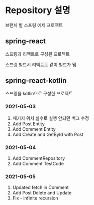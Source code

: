 # Repository 설명

브랜치 별 스프링 예제 프로젝트

## spring-react
스프링과 리액트로 구성된 프로젝트

스프링 빌드시 리액트도 같이 빌드가 됌

## spring-react-kotlin
스프링을 kotlin으로 구성한 프로젝트

### 2021-05-03
1. 패키지 위치 실수로 실행 안되던 버그 수정
2. Add Post Entity
3. Add Comment Entity
4. Add Create and GetById with Post

### 2021-05-04
1. Add CommentRepository
2. Add Comment TestCode

### 2021-05-05
1. Updated fetch in Comment
2. Add Post Delete and Update
3. Fix - infinite recursion
